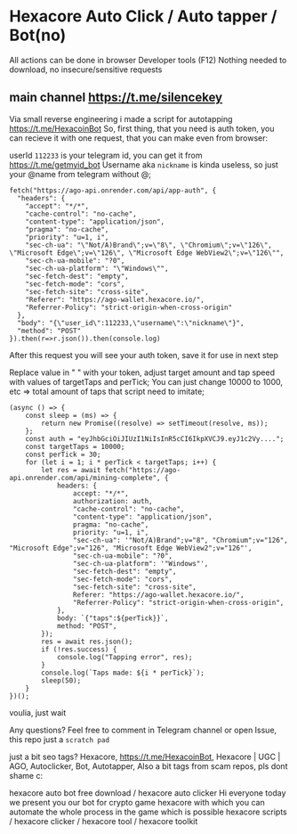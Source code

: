 # Hexacore Auto Click / Auto tapper / Bot(no)
All actions can be done in browser Developer tools (F12)
Nothing needed to download, no insecure/sensitive requests

## main channel https://t.me/silencekey

Via small reverse engineering i made a script for autotapping https://t.me/HexacoinBot
So, first thing, that you need is auth token, you can recieve it with one request, that you can make even from browser:

userId `112233` is your telegram id, you can get it from https://t.me/getmyid_bot
Username aka `nickname` is kinda useless, so just your @name from telegram without @;

```
fetch("https://ago-api.onrender.com/api/app-auth", {
  "headers": {
    "accept": "*/*",
    "cache-control": "no-cache",
    "content-type": "application/json",
    "pragma": "no-cache",
    "priority": "u=1, i",
    "sec-ch-ua": "\"Not/A)Brand\";v=\"8\", \"Chromium\";v=\"126\", \"Microsoft Edge\";v=\"126\", \"Microsoft Edge WebView2\";v=\"126\"",
    "sec-ch-ua-mobile": "?0",
    "sec-ch-ua-platform": "\"Windows\"",
    "sec-fetch-dest": "empty",
    "sec-fetch-mode": "cors",
    "sec-fetch-site": "cross-site",
    "Referer": "https://ago-wallet.hexacore.io/",
    "Referrer-Policy": "strict-origin-when-cross-origin"
  },
  "body": "{\"user_id\":112233,\"username\":\"nickname\"}",
  "method": "POST"
}).then(r=>r.json()).then(console.log)
```
After this request you will see your auth token, save it for use in next step

Replace value in " " with your token, adjust target amount and tap speed with values
of targetTaps and perTick;
You can just change 10000 to 1000, etc => total amount of taps that script need to imitate;

```
(async () => {
    const sleep = (ms) => {
        return new Promise((resolve) => setTimeout(resolve, ms));
    };
    const auth = "eyJhbGciOiJIUzI1NiIsInR5cCI6IkpXVCJ9.eyJ1c2Vy....";
    const targetTaps = 10000;
    const perTick = 30;
    for (let i = 1; i * perTick < targetTaps; i++) {
        let res = await fetch("https://ago-api.onrender.com/api/mining-complete", {
            headers: {
                accept: "*/*",
                authorization: auth,
                "cache-control": "no-cache",
                "content-type": "application/json",
                pragma: "no-cache",
                priority: "u=1, i",
                "sec-ch-ua": '"Not/A)Brand";v="8", "Chromium";v="126", "Microsoft Edge";v="126", "Microsoft Edge WebView2";v="126"',
                "sec-ch-ua-mobile": "?0",
                "sec-ch-ua-platform": '"Windows"',
                "sec-fetch-dest": "empty",
                "sec-fetch-mode": "cors",
                "sec-fetch-site": "cross-site",
                Referer: "https://ago-wallet.hexacore.io/",
                "Referrer-Policy": "strict-origin-when-cross-origin",
            },
            body: `{"taps":${perTick}}`,
            method: "POST",
        });
        res = await res.json();
        if (!res.success) {
            console.log("Tapping error", res);
        }
        console.log(`Taps made: ${i * perTick}`);
        sleep(50);
    }
})();
```
voulia, just wait

Any questions? Feel free to comment in Telegram channel or open Issue, this repo just a `scratch pad`

just a bit seo tags?
Hexacore, https://t.me/HexacoinBot, Hexacore | UGC | AGO, Autoclicker, Bot, Autotapper,
Also a bit tags from scam repos, pls dont shame c:

hexacore auto bot free download / hexacore auto clicker Hi everyone today we present you our bot for crypto game hexacore with which you can automate the whole process in the game which is possible hexacore scripts / hexacore clicker / hexacore tool / hexacore toolkit
